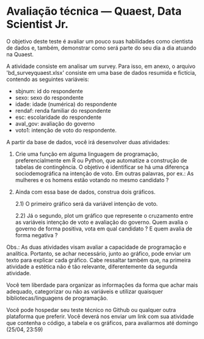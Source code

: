 # Avaliação técnica — Quaest, Data Scientist Jr. 

O objetivo deste teste é avaliar um pouco suas habilidades como cientista de dados e, também, demonstrar como será parte do seu dia a dia atuando na Quaest.  

A atividade consiste em analisar um survey. Para isso, em anexo, o arquivo 'bd_surveyquaest.xlsx' consiste em uma base de dados resumida e fictícia, contendo as seguintes variáveis: 

 - sbjnum: id do respondente
 - sexo: sexo do respondente
 - idade: idade (numérica) do respondente
 - rendaf: renda familiar do respondente
 - esc: escolaridade do respondente
 - aval_gov: avaliação do governo
 - voto1: intenção de voto do respondente.

A partir da base de dados, você irá desenvolver duas atividades: 

 1. Crie uma função em alguma linguagem de programação, preferencialmente em R ou Python,  que automatize a construção de tabelas de contingência. O objetivo é identificar se há uma diferença sociodemográfica na intenção de voto. Em outras palavras, por ex.: As mulheres e os homens estão votando no mesmo candidato ? 

2. Ainda com essa base de dados, construa dois gráficos. 

      2.1) O primeiro gráfico será da variável intenção de voto.

      2.2) Já o segundo, plot um gráfico que represente o cruzamento entre as variáveis intenção de voto e avaliação do governo. Quem avalia o governo de forma
           positiva, vota em qual candidato ? E quem avalia de forma negativa ?

Obs.: As duas atividades visam avaliar a capacidade de programação e analítica. Portanto, se achar necessário, junto ao gráfico, pode enviar um texto para explicar cada gráfico. Cabe ressaltar também que, na primeira atividade a estética não é tão relevante, diferentemente da segunda atividade.

Você tem liberdade para organizar as informações da forma que achar mais adequado, categorizar ou não as variáveis e utilizar quaisquer bibliotecas/linguagens de programação. 
 
Você pode hospedar seu teste técnico no Github ou qualquer outra plataforma que preferir. Você deverá nos enviar um link com sua atividade que contenha o código, a tabela e os gráficos, para avaliarmos até domingo (25/04, 23:59)
